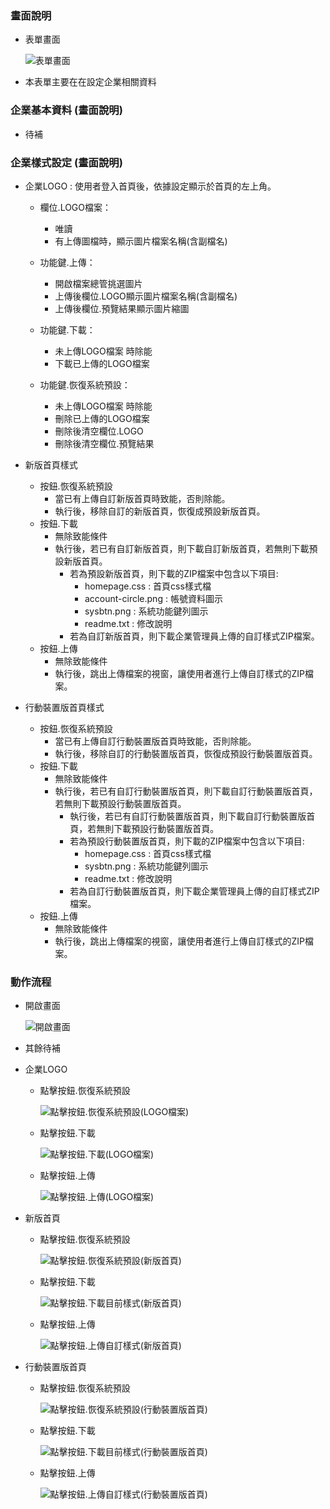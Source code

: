 ### <div id="view">畫面說明</div>
* 表單畫面

    ![表單畫面]

* 本表單主要在在設定企業相關資料

### <div id="basic">企業基本資料 <path>(畫面說明)</path></div>
* 待補

### <div id="style">企業樣式設定 <path>(畫面說明)</path></div>
* 企業LOGO : 使用者登入首頁後，依據設定顯示於首頁的左上角。
    * 欄位.LOGO檔案：
        * 唯讀
        * 有上傳圖檔時，顯示圖片檔案名稱(含副檔名)

    * 功能鍵.上傳：
        * 開啟檔案總管挑選圖片
        * 上傳後欄位.LOGO顯示圖片檔案名稱(含副檔名)
        * 上傳後欄位.預覽結果顯示圖片縮圖

    * 功能鍵.下載：
        * 未上傳LOGO檔案 時除能
        * 下載已上傳的LOGO檔案

    * 功能鍵.恢復系統預設：
        * 未上傳LOGO檔案 時除能
        * 刪除已上傳的LOGO檔案
        * 刪除後清空欄位.LOGO
        * 刪除後清空欄位.預覽結果

* 新版首頁樣式
    * 按鈕.恢復系統預設
        * 當已有上傳自訂新版首頁時致能，否則除能。
        * 執行後，移除自訂的新版首頁，恢復成預設新版首頁。
    * 按鈕.下載
        * 無除致能條件
        * 執行後，若已有自訂新版首頁，則下載自訂新版首頁，若無則下載預設新版首頁。
            * 若為預設新版首頁，則下載的ZIP檔案中包含以下項目:
                * homepage.css : 首頁css樣式檔
                * account-circle.png : 帳號資料圖示
                * sysbtn.png : 系統功能鍵列圖示
                * readme.txt : 修改說明
            * 若為自訂新版首頁，則下載企業管理員上傳的自訂樣式ZIP檔案。
    * 按鈕.上傳
        * 無除致能條件
        * 執行後，跳出上傳檔案的視窗，讓使用者進行上傳自訂樣式的ZIP檔案。

* 行動裝置版首頁樣式
    * 按鈕.恢復系統預設
        * 當已有上傳自訂行動裝置版首頁時致能，否則除能。
        * 執行後，移除自訂的行動裝置版首頁，恢復成預設行動裝置版首頁。
    * 按鈕.下載
        * 無除致能條件
        * 執行後，若已有自訂行動裝置版首頁，則下載自訂行動裝置版首頁，若無則下載預設行動裝置版首頁。
            * 執行後，若已有自訂行動裝置版首頁，則下載自訂行動裝置版首頁，若無則下載預設行動裝置版首頁。
            * 若為預設行動裝置版首頁，則下載的ZIP檔案中包含以下項目:
                * homepage.css : 首頁css樣式檔
                * sysbtn.png : 系統功能鍵列圖示
                * readme.txt : 修改說明
            * 若為自訂行動裝置版首頁，則下載企業管理員上傳的自訂樣式ZIP檔案。
    * 按鈕.上傳
        * 無除致能條件
        * 執行後，跳出上傳檔案的視窗，讓使用者進行上傳自訂樣式的ZIP檔案。

### <div id="action">動作流程</div>
* 開啟畫面

    ![開啟畫面]

* 其餘待補

* 企業LOGO
    * 點擊按鈕.恢復系統預設

        ![點擊按鈕.恢復系統預設(LOGO檔案)]

    * 點擊按鈕.下載

        ![點擊按鈕.下載(LOGO檔案)]

    * 點擊按鈕.上傳

        ![點擊按鈕.上傳(LOGO檔案)]

* 新版首頁
    * 點擊按鈕.恢復系統預設

        ![點擊按鈕.恢復系統預設(新版首頁)]

    * 點擊按鈕.下載

        ![點擊按鈕.下載目前樣式(新版首頁)]

    * 點擊按鈕.上傳

        ![點擊按鈕.上傳自訂樣式(新版首頁)]

* 行動裝置版首頁
    * 點擊按鈕.恢復系統預設

        ![點擊按鈕.恢復系統預設(行動裝置版首頁)]

    * 點擊按鈕.下載

        ![點擊按鈕.下載目前樣式(行動裝置版首頁)]

    * 點擊按鈕.上傳

        ![點擊按鈕.上傳自訂樣式(行動裝置版首頁)]


[表單畫面]:attachment/enterprisedetail_view.png "表單畫面"
[開啟畫面]:attachment/openform.png "開啟畫面"
[點擊按鈕.恢復系統預設(新版首頁)]:attachment/click_recover_default_new.png "點擊按鈕.恢復系統預設(新版首頁)"
[點擊按鈕.下載目前樣式(新版首頁)]:attachment/click_download_new.png "點擊按鈕.下載目前樣式(新版首頁)"
[點擊按鈕.上傳自訂樣式(新版首頁)]:attachment/click_upload_new.png "點擊按鈕.上傳自訂樣式(新版首頁)"
[點擊按鈕.恢復系統預設(行動裝置版首頁)]:attachment/click_recover_default_mobile.png "點擊按鈕.恢復系統預設(行動裝置版首頁)"
[點擊按鈕.下載目前樣式(行動裝置版首頁)]:attachment/click_download_mobile.png "點擊按鈕.下載目前樣式(行動裝置版首頁)"
[點擊按鈕.上傳自訂樣式(行動裝置版首頁)]:attachment/click_upload_mobile.png "點擊按鈕.上傳自訂樣式(行動裝置版首頁)"
[點擊按鈕.恢復系統預設(LOGO檔案)]:attachment/click_recover_default_logo.jpg "點擊按鈕.恢復系統預設(LOGO檔案)"
[點擊按鈕.下載(LOGO檔案)]:attachment/click_download_logo.jpg "點擊按鈕.下載(LOGO檔案)"
[點擊按鈕.上傳(LOGO檔案)]:attachment/click_upload_logo.jpg "點擊按鈕.上傳(LOGO檔案)"